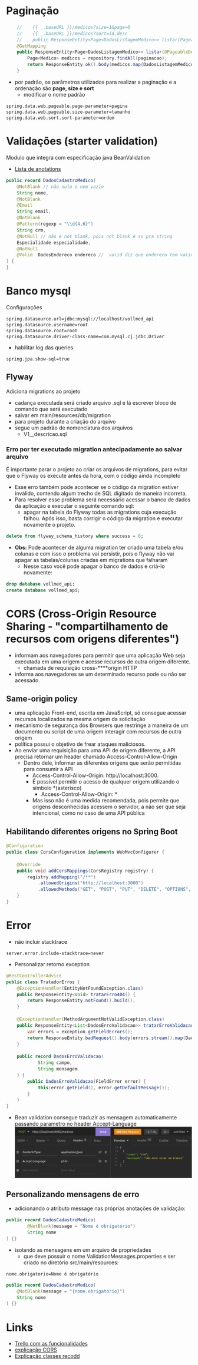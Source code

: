 # Paginação
```java
    //    {{ _.baseURL }}/medicos?size=1&page=0
    //    {{ _.baseURL }}/medicos?sort=id,desc
    //    public ResponseEntity<Page<DadosListagemMedico>> listar(Pageable paginacao) {
    @GetMapping
    public ResponseEntity<Page<DadosListagemMedico>> listar(@PageableDefault(size = 10, sort = "nome") Pageable paginacao) {
        Page<Medico> medicos = repository.findAll(paginacao);
        return ResponseEntity.ok().body(medicos.map(DadosListagemMedico::new));
    }
```
- por padrão, os parâmetros utilizados para realizar a paginação e a ordenação são **page, size e sort**
  - modificar o nome padrão
```properties
spring.data.web.pageable.page-parameter=pagina
spring.data.web.pageable.size-parameter=tamanho
spring.data.web.sort.sort-parameter=ordem
```
# Validações (starter validation)
Modulo que integra com especificação java BeanValidation
- [Lista de anotations](https://jakarta.ee/specifications/bean-validation/3.0/jakarta-bean-validation-spec-3.0.html#builtinconstraints)
```java
public record DadosCadastroMedico(
    @NotBlank // não nulo e nem vazio
    String nome,
    @NotBlank
    @Email
    String email,
    @NotBlank
    @Pattern(regexp = "\\d{4,6}")
    String crm,
    @NotNull // não é not blank, pois not blank é so pra string
    Especialidade especialidade,
    @NotNull
    @Valid  DadosEndereco endereco //  valid diz que endereco tem validcoes e pra validar
) {
}
```
# Banco mysql
Configurações
```shell
spring.datasource.url=jdbc:mysql://localhost/vollmed_api
spring.datasource.username=root
spring.datasource.root=root
spring.datasource.driver-class-name=com.mysql.cj.jdbc.Driver
```
- habilitar log das queries
```properties
spring.jpa.show-sql=true
```
## Flyway
Adiciona migrations ao projeto
- cadança executada será criado arquivo .sql e lá escrever bloco de comando que será executado
- salvar em main/resources/db/migration
- para projeto durante a criação do arquivo
- segue um padrão de nomenclatura dos arquivos
  - V1__descricao.sql
### Erro por ter executado migration antecipadamente ao salvar arquivo
É importante parar o projeto ao criar os arquivos de migrations, para evitar que o Flyway os execute antes da hora, com o código ainda incompleto
- Esse erro também pode acontecer se o código da migration estiver inválido, contendo algum trecho de SQL digitado de maneira incorreta.
- Para resolver esse problema será necessário acessar o banco de dados da aplicação e executar o seguinte comando sql:
  - apagar na tabela do Flyway todas as migrations cuja execução falhou. Após isso, basta corrigir o código da migration e executar novamente o projeto.
```sql
delete from flyway_schema_history where success = 0;
```
- **Obs:** Pode acontecer de alguma migration ter criado uma tabela e/ou colunas e com isso o problema vai persistir, pois o flyway não vai apagar as tabelas/colunas criadas em migrations que falharam
  - Nesse caso você pode apagar o banco de dados e criá-lo novamente:
```sql
drop database vollmed_api;
create database vollmed_api; 
```

# CORS (Cross-Origin Resource Sharing - "compartilhamento de recursos com origens diferentes")
- informam aos navegadores para permitir que uma aplicação Web seja executada em uma origem e acesse recursos de outra origem diferente.
  - chamada de requisição cross-****origin HTTP
- informa aos navegadores se um determinado recurso pode ou não ser acessado.

## Same-origin policy
- uma aplicação Front-end, escrita em JavaScript, só consegue acessar recursos localizados na mesma origem da solicitação
- mecanismo de segurança dos Browsers que restringe a maneira de um documento ou script de uma origem interagir com recursos de outra origem
- política possui o objetivo de frear ataques maliciosos.
- Ao enviar uma requisição para uma API de origem diferente, a API precisa retornar um header chamado Access-Control-Allow-Origin
  - Dentro dele, informar as diferentes origens que serão permitidas para consumir a API
    - Access-Control-Allow-Origin: http://localhost:3000.
    - É possível permitir o acesso de qualquer origem utilizando o símbolo *(asterisco)
      - Access-Control-Allow-Origin: *
    - Mas isso não é uma medida recomendada, pois permite que origens desconhecidas acessem o servidor, a não ser que seja intencional, como no caso de uma API pública
## Habilitando diferentes origens no Spring Boot
```java
@Configuration
public class CorsConfiguration implements WebMvcConfigurer {

    @Override
    public void addCorsMappings(CorsRegistry registry) {
        registry.addMapping("/**")
            .allowedOrigins("http://localhost:3000")
            .allowedMethods("GET", "POST", "PUT", "DELETE", "OPTIONS", "HEAD", "TRACE", "CONNECT");
    }
}
```

# Error
- não incluir stacktrace
```properties
server.error.include-stacktrace=never
```
- Personalizar retorno exception
```java
@RestControllerAdvice
public class TratadorErros {
    @ExceptionHandler(EntityNotFoundException.class)
    public ResponseEntity<Void> tratarErro404() {
        return ResponseEntity.notFound().build();
    }

    @ExceptionHandler(MethodArgumentNotValidException.class)
    public ResponseEntity<List<DadosErroValidacao>> tratarErroValidacao(MethodArgumentNotValidException exception) {
        var errors = exception.getFieldErrors();
        return ResponseEntity.badRequest().body(errors.stream().map(DadosErroValidacao::new).toList());
    }

    public record DadosErroValidacao(
            String campo,
            String mensagem
    ) {
        public DadosErroValidacao(FieldError error) {
            this(error.getField(), error.getDefaultMessage());
        }
    }
}
```
- Bean validation consegue traduzir as mensagem automaticamente passando parametro no header Accept-Language
![img.png](img.png)
## Personalizando mensagens de erro
- adicionando o atributo message nas próprias anotações de validação:

```java
public record DadosCadastroMedico(
        @NotBlank(message = "Nome é obrigatório")
        String nome
) {}
```
- isolando as mensagens em um arquivo de propriedades
  - que deve possuir o nome ValidationMessages.properties e ser criado no diretório src/main/resources:
```properties
nome.obrigatorio=Nome é obrigatório
```
```java
public record DadosCadastroMedico(
    @NotBlank(message = "{nome.obrigatorio}")
    String nome
) {}
```


# Links
- [Trello com as funcionalidades](https://trello.com/b/O0lGCsKb/api-voll-med)
- [explicação CORS](https://cursos.alura.com.br/course/spring-boot-3-desenvolva-api-rest-java/task/116048)
- [Explicação classes recodd](https://cursos.alura.com.br/course/spring-boot-3-desenvolva-api-rest-java/task/116049)